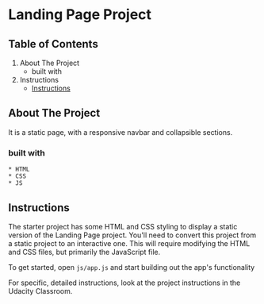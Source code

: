 # Landing Page Project

## Table of Contents

1. About The Project
    * built with 
2. Instructions
    * [Instructions](#instructions)


## About The Project

It is a static page, with a responsive navbar and collapsible sections.

### built with
    
    * HTML
    * CSS
    * JS


## Instructions

The starter project has some HTML and CSS styling to display a static version of the Landing Page project. You'll need to convert this project from a static project to an interactive one. This will require modifying the HTML and CSS files, but primarily the JavaScript file.

To get started, open `js/app.js` and start building out the app's functionality

For specific, detailed instructions, look at the project instructions in the Udacity Classroom.
